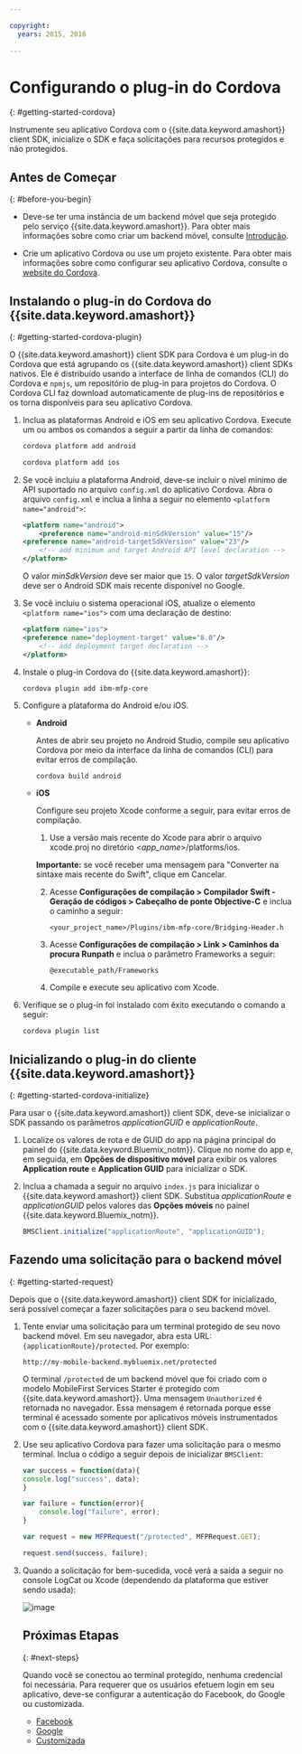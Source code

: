 ```yaml
---

copyright:
  years: 2015, 2016
  
---
```


# Configurando o plug-in do Cordova
{: #getting-started-cordova}

Instrumente seu aplicativo Cordova com o {{site.data.keyword.amashort}} client SDK, inicialize o SDK e faça solicitações para recursos protegidos e não protegidos.

## Antes de Começar
{: #before-you-begin}

- Deve-se ter uma instância de um backend móvel que seja protegido pelo serviço {{site.data.keyword.amashort}}. Para obter mais informações sobre como criar um backend móvel, consulte [Introdução](getting-started.html).

- Crie um aplicativo Cordova ou use um projeto existente. Para obter mais informações sobre como configurar seu aplicativo Cordova, consulte o [website do Cordova](https://cordova.apache.org/).

## Instalando o plug-in do Cordova do {{site.data.keyword.amashort}}
{: #getting-started-cordova-plugin}

O {{site.data.keyword.amashort}} client SDK para Cordova é um plug-in do Cordova que está agrupando os {{site.data.keyword.amashort}} client SDKs nativos. Ele é distribuído usando a interface de linha de comandos (CLI) do Cordova e `npmjs`, um repositório de plug-in para projetos do Cordova. O Cordova CLI faz download automaticamente de plug-ins de repositórios e os torna disponíveis para seu aplicativo Cordova.

1. Inclua as plataformas Android e iOS em seu aplicativo Cordova. Execute um ou ambos os comandos a seguir a partir da linha de comandos:

	```Bash
	cordova platform add android
	```

	```Bash
	cordova platform add ios
	```

1. Se você incluiu a plataforma Android, deve-se incluir o nível mínimo de API suportado no arquivo `config.xml` do aplicativo Cordova. Abra o arquivo `config.xml` e inclua a linha a seguir no elemento `<platform name="android">`:

	```XML
	<platform name="android">  
		<preference name="android-minSdkVersion" value="15"/>
  	<preference name="android-targetSdkVersion" value="23"/>
		<!-- add minimum and target Android API level declaration -->
	</platform>
	```

	O valor *minSdkVersion* deve ser maior que `15`. O valor *targetSdkVersion* deve ser o Android SDK mais recente disponível no Google.

1. Se você incluiu o sistema operacional iOS, atualize o elemento `<platform name="ios">` com uma declaração de destino:

	```XML
	<platform name="ios">
    <preference name="deployment-target" value="8.0"/>
		<!-- add deployment target declaration -->
	</platform>
	```

1. Instale o plug-in Cordova do {{site.data.keyword.amashort}}:

 	```Bash
	cordova plugin add ibm-mfp-core
	```

1. Configure a plataforma do Android e/ou iOS.

	* **Android**

		Antes de abrir seu projeto no Android Studio, compile seu aplicativo Cordova
por meio da interface da linha de comandos (CLI) para evitar erros de compilação.

		```
		cordova build android
		```

	* **iOS**

		Configure seu projeto Xcode conforme a seguir, para evitar erros de compilação.

		1. Use a versão mais recente do Xcode para abrir o arquivo xcode.proj no
diretório &lt;*app_name*&gt;/platforms/ios.

		**Importante:** se você receber uma mensagem para "Converter na sintaxe mais recente do Swift", clique em Cancelar.

		2. Acesse **Configurações de compilação > Compilador Swift - Geração de
códigos > Cabeçalho de ponte Objective-C** e inclua o caminho a seguir:

			```
			<your_project_name>/Plugins/ibm-mfp-core/Bridging-Header.h
			```

		3. Acesse **Configurações de compilação > Link > Caminhos da procura
Runpath** e inclua o parâmetro Frameworks a seguir:

			```
			@executable_path/Frameworks
			```

		4. Compile e execute seu aplicativo com Xcode.

1. Verifique se o plug-in foi instalado com êxito executando o comando a seguir:

	```Bash
	cordova plugin list
	```

## Inicializando o plug-in do cliente {{site.data.keyword.amashort}}
{: #getting-started-cordova-initialize}

Para usar o {{site.data.keyword.amashort}} client SDK, deve-se inicializar o SDK passando os parâmetros *applicationGUID* e *applicationRoute*.

1. Localize os valores de rota e de GUID do app na página principal do painel do {{site.data.keyword.Bluemix_notm}}. Clique no nome do app e, em seguida, em **Opções de dispositivo móvel** para exibir os valores **Application route** e **Application GUID** para inicializar o SDK.

3. Inclua a chamada a seguir no arquivo `index.js` para inicializar o {{site.data.keyword.amashort}} client SDK. Substitua
*applicationRoute* e *applicationGUID* pelos valores das
**Opções móveis** no painel
{{site.data.keyword.Bluemix_notm}}.

	```JavaScript
	BMSClient.initialize("applicationRoute", "applicationGUID");
	```

## Fazendo uma solicitação para o backend móvel
{: #getting-started-request}

Depois que o {{site.data.keyword.amashort}} client SDK for inicializado, será possível começar a fazer solicitações para o seu backend móvel.

1. Tente enviar uma solicitação para um terminal protegido de seu novo backend móvel. Em
seu navegador, abra esta URL: `{applicationRoute}/protected`. Por exemplo:

	```
	http://my-mobile-backend.mybluemix.net/protected
	```

	O terminal `/protected` de um backend móvel que foi criado com o
modelo MobileFirst Services Starter é protegido com
{{site.data.keyword.amashort}}. Uma mensagem `Unauthorized` é retornada no navegador. Essa mensagem é retornada porque esse terminal é acessado somente por aplicativos móveis instrumentados com o {{site.data.keyword.amashort}} client SDK.


1. Use seu aplicativo Cordova para fazer uma solicitação para o mesmo terminal. Inclua o código a seguir depois de inicializar `BMSClient`:

	```Javascript
	var success = function(data){
	console.log("success", data);
	}

	var failure = function(error){
		console.log("failure", error);
	}

	var request = new MFPRequest("/protected", MFPRequest.GET);

	request.send(success, failure);
	```

1. Quando a solicitação for bem-sucedida, você verá a saída a seguir no console LogCat ou Xcode (dependendo da plataforma que estiver sendo usada):

	![image](images/getting-started-android-success.png)

	## Próximas Etapas
	{: #next-steps}

	Quando você se conectou ao terminal protegido, nenhuma credencial foi necessária. Para requerer que os usuários efetuem login em seu aplicativo, deve-se configurar a autenticação do Facebook, do Google ou customizada.
	* [Facebook](facebook-auth-cordova.html)
	* [Google](google-auth-cordova.html)
	* [Customizada](custom-auth-cordova.html)
